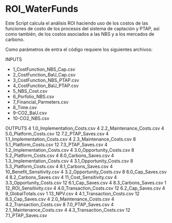 # ROI_WaterFunds
Este Script calcula el análisis ROI haciendo uso de los costos de las funciones de costo de los procesos del sistema de captación y PTAP, así como también, de los costos asociados a las NBS y a los mercados de carbono.

Como parámetros de entra el código requiere los siguientes archivos:

INPUTS
- 1_CostFunction_NBS_Cap.csv
- 2_CostFunction_BaU_Cap.csv
- 3_CostFunction_NBS_PTAP.csv
- 4_CostFunction_BaU_PTAP.csv
- 5_NBS_Cost.csv
- 6_Porfolio_NBS.csv
- 7_Financial_Parmeters.csv
- 8_Time.csv
- 9-CO2_BaU.csv
- 10-CO2_NBS.csv

OUTPUTS
 4 1.0_Implementation_Costs.csv   4 2.2_Maintenance_Costs.csv   4 5.0_Platform_Costs.csv  12 7.2_PTAP_Saves.csv
 4 1.1_Implementation_Costs.csv   4 2.3_Maintenance_Costs.csv   8 5.1_Platform_Costs.csv  12 7.3_PTAP_Saves.csv
 4 1.2_Implementation_Costs.csv   4 3.0_Opportunity_Costs.csv   8 5.2_Platform_Costs.csv   4 8.0_Carbons_Saves.csv
 4 1.3_Implementation_Costs.csv   4 3.1_Opportunity_Costs.csv   8 5.3_Platform_Costs.csv   4 8.1_Carbons_Saves.csv
 4 10_Benefit_Sensitivity.csv     4 3.2_Opportunity_Costs.csv   8 6.0_Cap_Saves.csv        4 8.2_Carbons_Saves.csv
 4 11_Cost_Sensitivity.csv        4 3.3_Opportunity_Costs.csv  12 6.1_Cap_Saves.csv        4 8.3_Carbons_Saves.csv
 1 12_ROI_Sensitivity.csv         4 4.0_Transaction_Costs.csv  12 6.2_Cap_Saves.csv        4 9_GlobalTotals.csv
 1 13_NPV.csv                     4 4.1_Transaction_Costs.csv  12 6.3_Cap_Saves.csv
 4 2.0_Maintenance_Costs.csv      4 4.2_Transaction_Costs.csv   8 7.0_PTAP_Saves.csv
 4 2.1_Maintenance_Costs.csv      4 4.3_Transaction_Costs.csv  12 7.1_PTAP_Saves.csv
